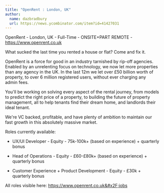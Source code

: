 ```yaml
---
title: "OpenRent : London, UK"
author:
  name: dazbradbury
  url: https://news.ycombinator.com/item?id=41427031
---
```

OpenRent - London, UK - Full-Time - ONSITE+PART REMOTE - <a href="https:&#x2F;&#x2F;www.openrent.co.uk" rel="nofollow">https:&#x2F;&#x2F;www.openrent.co.uk</a>

What sucked the last time you rented a house or flat? Come and fix it.

OpenRent is a force for good in an industry tarnished by rip-off agencies. Enabled by an unrelenting focus on technology, we now let more properties than any agency in the UK. In the last 12m we let over £50 billion worth of property, to over 6 million registered users, without ever charging any admin fees.

You&#x27;ll be working on solving every aspect of the rental journey, from models to predict the right price of a property, to building the future of property management, all to help tenants find their dream home, and landlords their ideal tenant.

We&#x27;re VC backed, profitable, and have plenty of ambition to maintain our fast growth in this absolutely massive market.

Roles currently available:

- UX&#x2F;UI Developer - Equity - 75k-100k+ (based on experience) + quarterly bonus

- Head of Operations - Equity - £60-£80k+ (based on experience) + quarterly bonus

- Customer Experience + Product Development - Equity - £30k + quarterly bonus

All roles visible here: <a href="https:&#x2F;&#x2F;www.openrent.co.uk&#x2F;jobs" rel="nofollow">https:&#x2F;&#x2F;www.openrent.co.uk&#x2F;jobs</a>
